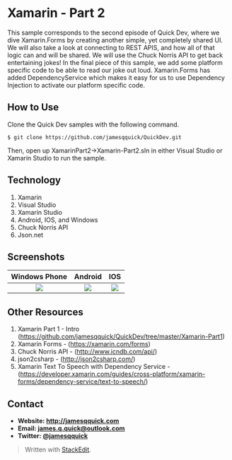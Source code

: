 **Xamarin - Part 2**
======
 This sample corresponds to the second episode of Quick Dev, where we dive Xamarin.Forms by creating another simple, yet completely shared UI.  We will also take a look at connecting to REST APIS, and how all of that logic can and will be shared.  We will use the Chuck Norris API to get back entertaining jokes!  In the final piece of this sample, we add some platform specific code to be able to read our joke out loud.  Xamarin.Forms has added DependencyService which makes it easy for us to use Dependency Injection to activate our platform specific code.



## **How to Use**

Clone the Quick Dev samples with the following command.

```$ git clone https://github.com/jamesqquick/QuickDev.git ```

Then, open up XamarinPart2->Xamarin-Part2.sln in either Visual Studio or Xamarin Studio to run the sample.

## **Technology**

 1. Xamarin
 2. Visual Studio
 3. Xamarin Studio
 4. Android, IOS, and Windows
 5. Chuck Norris API
 6. Json.net


## **Screenshots**


Windows Phone               |  Android                |   IOS
:-------------------------:|:-------------------------:|:-------------------------:
![](https://lh3.googleusercontent.com/-Q4zX3wFMT9g/Vmr75kUFQcI/AAAAAAAAAJk/pzfTqEzw5ps/s0/XamarinPart1-1.PNG)  |  ![](https://raw.githubusercontent.com/jamesqquick/QuickDev/master/Screenshots/Xamarin2-Android.png)  |  ![ ](https://raw.githubusercontent.com/jamesqquick/QuickDev/master/Screenshots/Xamarin2-IOS.png)
 

## **Other Resources**
1. Xamarin Part 1 - Intro (https://github.com/jamesqquick/QuickDev/tree/master/Xamarin-Part1)
2. Xamarin Forms - (https://xamarin.com/forms)
3. Chuck Norris API - (http://www.icndb.com/api/)
4. json2csharp - (http://json2csharp.com/)
5. Xamarin Text To Speech with Dependency Service - (https://developer.xamarin.com/guides/cross-platform/xamarin-forms/dependency-service/text-to-speech/)



## **Contact** ##
* **Website: http://jamesqquick.com**
* **Email: james.q.quick@outlook.com**
* **Twitter: [@jamesqquick](https:**//**twitter.com/jamesqquick)** 


> Written with [StackEdit](https://stackedit.io/).


